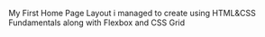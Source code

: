 My First Home Page Layout i managed to create using HTML&CSS Fundamentals along with Flexbox and CSS Grid
